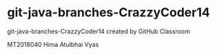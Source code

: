 # git-java-branches-CrazzyCoder14
git-java-branches-CrazzyCoder14 created by GitHub Classroom

MT2018040
Hima Atulbhai Vyas
